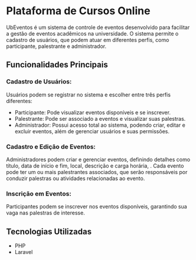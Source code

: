 # Plataforma de Cursos Online
UbEventos é um sistema de controle de eventos desenvolvido para facilitar a gestão de eventos acadêmicos na universidade. O sistema permite o cadastro de usuários, que podem atuar em diferentes perfis, como participante, palestrante e administrador.

## Funcionalidades Principais

### Cadastro de Usuários:

Usuários podem se registrar no sistema e escolher entre três perfis diferentes:
- Participante: Pode visualizar eventos disponíveis e se inscrever.
- Palestrante: Pode ser associado a eventos e visualizar suas palestras.
- Administrador: Possui acesso total ao sistema, podendo criar, editar e excluir eventos, além de gerenciar usuários e suas permissões.

### Cadastro e Edição de Eventos:

Administradores podem criar e gerenciar eventos, definindo detalhes como título, data de início e fim, local, descrição e carga horária, .
Cada evento pode ter um ou mais palestrantes associados, que serão responsáveis por conduzir palestras ou atividades relacionadas ao evento.

### Inscrição em Eventos:

Participantes podem se inscrever nos eventos disponíveis, garantindo sua vaga nas palestras de interesse.

## Tecnologias Utilizadas
- PHP
- Laravel
